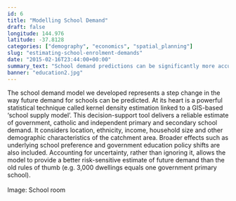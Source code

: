 ```yaml
---
id: 6
title: "Modelling School Demand"
draft: false
longitude: 144.976
latitude: -37.8128
categories: ["demography", "economics", "spatial_planning"]
slug: "estimating-school-enrolment-demands"
date: "2015-02-16T23:44:00+00:00"
summary_text: "School demand predictions can be significantly more accurate with relatively straightforward improvement in statistical modelling"
banner: "education2.jpg"
---
```


The school demand model we developed&nbsp;represents a step change in the way future demand for schools can be predicted. At its heart is a powerful statistical technique called kernel density estimation linked to a GIS-based ‘school supply model’. This decision-support tool delivers a reliable estimate of government, catholic and independent primary and secondary school demand. It considers location, ethnicity, income, household size and other demographic characteristics of the catchment area. Broader effects such as underlying school preference and government education policy shifts are also included. Accounting for uncertainty, rather than ignoring it, allows the model to provide a better risk-sensitive estimate of future demand than the old rules of thumb (e.g. 3,000 dwellings equals one government primary school).<br><span class="wysiwyg-color-silver"><br></span><span class="wysiwyg-color-silver">Image: School room</span><br><br>
